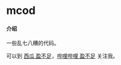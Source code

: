 # mcod

#### 介绍
一些乱七八糟的代码。


可以到 [西瓜 盈不足](https://www.ixigua.com/7093750280063287844?id=7093759091406799367)，[哔哩哔哩 盈不足](https://www.bilibili.com/video/BV1LF411M7Gy) 关注我。
